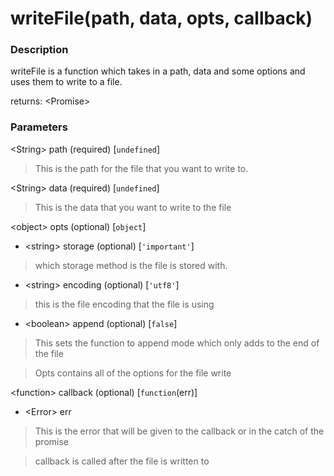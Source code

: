 # writeFile(path, data, opts, callback)

### Description

writeFile is a function which takes in a path, data and some options and uses them to write to a file.

returns: \<Promise>

### Parameters

\<String> path (required) [```undefined```]
> This is the path for the file that you want to write to.

\<String> data (required) [```undefined```]
> This is the data that you want to write to the file

\<object> opts (optional) [```object```]

* \<string> storage (optional) [```'important'```]
> which storage method is the file is stored with.

* \<string> encoding (optional) [```'utf8'```]
> this is the file encoding that the file is using

* \<boolean> append (optional) [```false```]
> This sets the function to append mode which only adds to the end of the file

> Opts contains all of the options for the file write

\<function> callback (optional) [```function```(err)]

* \<Error> err
> This is the error that will be given to the callback or in the catch of the promise

> callback is called after the file is written to
